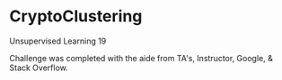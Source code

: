 # CryptoClustering
Unsupervised Learning 19

Challenge was completed with the aide from TA's, Instructor, Google, & Stack Overflow.
